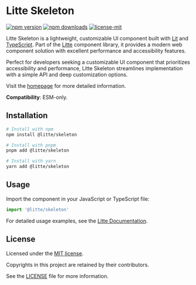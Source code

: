 # Litte Skeleton

[![npm version](https://img.shields.io/npm/v/@litte/skeleton)](https://www.npmjs.com/package/@litte/skeleton)
[![npm downloads](https://img.shields.io/npm/dm/@litte/skeleton)](https://www.npmjs.com/package/@litte/skeleton)
[![license-mit](https://img.shields.io/badge/License-MIT-greens.svg)][license-mit]

Litte Skeleton is a lightweight, customizable UI component built with [Lit][lit]
and [TypeScript][typescript]. Part of the [Litte][litte-homepage] component library,
it provides a modern web component solution with excellent performance and
accessibility features.

Perfect for developers seeking a customizable UI component that prioritizes accessibility and performance,
Litte Skeleton streamlines implementation with a simple API and deep customization options.

Visit the [homepage][litte-homepage] for more detailed information.

**Compatibility**: ESM-only.

## Installation

```sh
# Install with npm
npm install @litte/skeleton

# Install with pnpm
pnpm add @litte/skeleton

# Install with yarn
yarn add @litte/skeleton
```

## Usage

Import the component in your JavaScript or TypeScript file:

```ts
import '@litte/skeleton'
```

For detailed usage examples, see the [Litte Documentation](https://litte.dev/docs).

## License

Licensed under the [MIT license][license-mit].

Copyrights in this project are retained by their contributors.

See the [LICENSE][license-mit] file for more information.

[litte-homepage]: https://litte.dev
[license-mit]: https://github.com/riipandi/litte/blob/main/LICENSE
[typescript]: https://www.typescriptlang.org
[lit]: https://lit.dev
